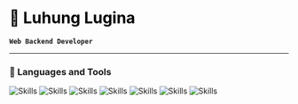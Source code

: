 <h1 style="color: black; text-underline: none;"> 🔭 Luhung Lugina</h1>
 
**`Web Backend Developer`**   
  
---

### 🧰 Languages and Tools
<p>
  <img src="https://img.shields.io/badge/jquery-0769AD.svg?style=for-the-badge&logo=jquery&logoColor=white" alt="Skills">
  <img src="https://img.shields.io/badge/bootstrap-7952B3.svg?style=for-the-badge&logo=bootstrap&logoColor=white" alt="Skills">
  <img src="https://img.shields.io/badge/laravel-FF2D20.svg?style=for-the-badge&logo=laravel&logoColor=white" alt="Skills">
  <img src="https://img.shields.io/badge/figma-F24E1E.svg?style=for-the-badge&logo=figma&logoColor=white" alt="Skills">
  <img src="https://img.shields.io/badge/github-181717.svg?style=for-the-badge&logo=github&logoColor=white" alt="Skills">
  <img src="https://img.shields.io/badge/unity-000000.svg?style=for-the-badge&logo=unity&logoColor=white" alt="Skills">
  <img src="https://img.shields.io/badge/c%23-239120.svg?style=for-the-badge&logo=c-sharp&logoColor=white" alt="Skills">
</p>

